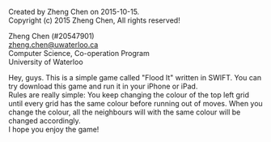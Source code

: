 Created by Zheng Chen on 2015-10-15.  
Copyright (c) 2015 Zheng Chen, All rights reserved!  
  
Zheng Chen (#20547901)  
zheng.chen@uwaterloo.ca  
Computer Science, Co-operation Program  
University of Waterloo  

Hey, guys. This is a simple game called "Flood It" written in SWIFT. You can try download this game and run it in your iPhone or iPad.  
Rules are really simple: You keep changing the colour of the top left grid until every grid has the same colour before running out of moves. When you change the colour, all the neighbours will with the same colour will be changed accordingly.  
I hope you enjoy the game!